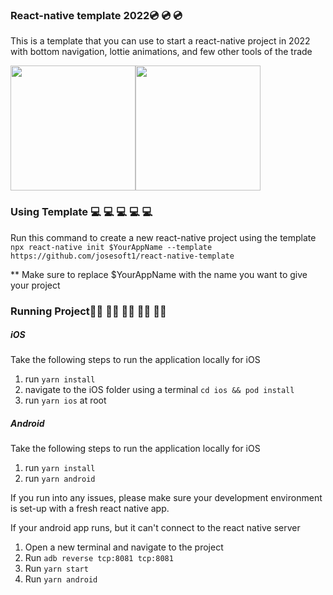 ### React-native template 2022💿 💿 💿
This is a template that you can use to start a react-native project in 2022 with bottom navigation, lottie animations, and few other tools of the trade

<div style="display:flex">
  <img src="https://user-images.githubusercontent.com/26166389/188032346-08af84de-9396-4206-b6ba-6355ed7b571e.png" width="200">
  <img src="https://user-images.githubusercontent.com/26166389/188032348-83270e8c-4b98-4d94-9280-837097e6d91e.png" width="200">
</div>

### Using Template 💻 💻 💻 💻 💻 
Run this command to create a new react-native project using the template
`npx react-native init $YourAppName --template https://github.com/josesoft1/react-native-template`

** Make sure to replace $YourAppName with the name you want to give your project

### Running Project🏃‍♀️ 🏃‍♀️ 🏃‍♀️ 🏃‍♀️ 🏃‍♀️ 
##### iOS
Take the following steps to run the application locally for iOS
1. run `yarn install`
2. navigate to the iOS folder using a terminal `cd ios && pod install` 
3. run `yarn ios` at root

##### Android 
Take the following steps to run the application locally for iOS
1. run `yarn install`
2. run `yarn android`

If you run into any issues, please make sure your development environment is set-up with a fresh react native app.

If your android app runs, but it can't connect to the react native server
1. Open a new terminal and navigate to the project
2. Run `adb reverse tcp:8081 tcp:8081`
3. Run `yarn start`
4. Run `yarn android` 
